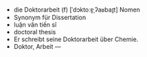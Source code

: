 - die Doktorarbeit (f)	[ˈdɔktoːɐ̯ˌʔaʁbaɪ̯t]	Nomen
- Synonym für Dissertation
- luận văn tiến sĩ
- doctoral thesis
- Er schreibt seine Doktorarbeit über Chemie.
- Doktor, Arbeit	—